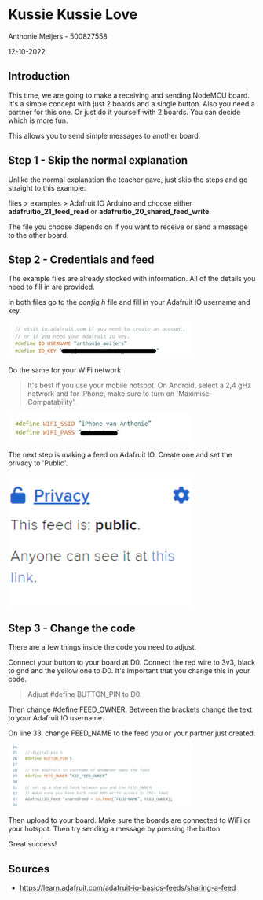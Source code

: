 # Kussie Kussie Love

Anthonie Meijers - 500827558

12-10-2022

## Introduction

This time, we are going to make a receiving and sending NodeMCU  board. It's a simple concept with just 2 boards and a single button. Also you need a partner for this one. Or just do it yourself with 2 boards. You can decide which is more fun.

This allows you to send simple messages to another board. 



## Step 1 - Skip the normal explanation

Unlike the normal explanation the teacher gave, just skip the steps and go straight to this example:

files > examples > Adafruit IO Arduino and choose either **adafruitio_21_feed_read** or **adafruitio_20_shared_feed_write**. 

The file you choose depends on if you want to receive or send a message to the other board. 





## Step 2 - Credentials and feed

The example files are already stocked with information. All of the details you need to fill in are provided. 

In both files go to the *config.h* file and fill in your Adafruit IO username and key.

<img src="img\image-20221012132253210.png" width="375px" alt="error overload">

Do the same for your WiFi network.

> It's best if you use your mobile hotspot. On Android, select a 2,4 gHz network and for iPhone, make sure to turn on 'Maximise Compatability'.

<img src="img\image-20221012132809908.png" width="375px" alt="error overload">



The next step is making a feed on Adafruit IO. Create one and set the privacy to 'Public'. 

<img src="img\image-20221012134427217.png" width="375px" alt="error overload">



## Step 3 - Change the code

There are a few things inside the code you need to adjust. 



Connect your button to your board at D0. Connect the red wire to 3v3, black to gnd and the yellow one to D0. It's important that you change this in your code. 

> Adjust #define BUTTON_PIN to D0. 



Then change #define FEED_OWNER. Between the brackets change the text to your Adafruit IO username. 



On line 33, change FEED_NAME to the feed you or your partner just created. 

<img src="img\image-20221012133128683.png" width="375px" alt="error overload">


Then upload to your board. Make sure the boards are connected to WiFi or your hotspot. Then try sending a message by pressing the button. 

Great success!



## Sources

- https://learn.adafruit.com/adafruit-io-basics-feeds/sharing-a-feed
